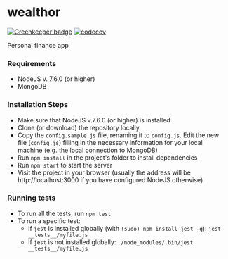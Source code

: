 # wealthor

[![Greenkeeper badge](https://badges.greenkeeper.io/jozsi/wealthor.svg)](https://greenkeeper.io/)
[![codecov](https://codecov.io/gh/jozsi/wealthor/graph/badge.svg)](https://codecov.io/gh/jozsi/wealthor)

Personal finance app

### Requirements
- NodeJS v. 7.6.0 (or higher)
- MongoDB

### Installation Steps
- Make sure that NodeJS v.7.6.0 (or higher) is installed
- Clone (or download) the repository locally.
- Copy the `config.sample.js` file, renaming it to `config.js`. Edit the new file (`config.js`) filling in the necessary information for your local machine (e.g. the local connection to MongoDB)
- Run `npm install` in the project's folder to install dependencies
- Run `npm start` to start the server
- Visit the project in your browser (usually the address will be http://localhost:3000 if you have configured NodeJS otherwise)

### Running tests
- To run all the tests, run `npm test`
- To run a specific test:
   - If `jest` is installed globally (with `(sudo) npm install jest -g`): `jest __tests__/myfile.js`
   - If `jest` is not installed globally: `./node_modules/.bin/jest __tests__/myfile.js`
